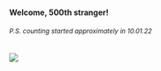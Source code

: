 #### Welcome, 500th stranger!

###### <sup>P.S. counting started approximately in 10.01.22</sup>

<img src="https://kraftwerk28.pp.ua/vcnt.png"></img>
